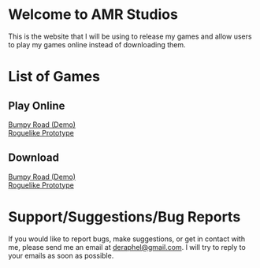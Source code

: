 # Welcome to AMR Studios

This is the website that I will be using to release my games and allow users to play my games online instead of downloading them.

# List of Games

## Play Online
[Bumpy Road (Demo)](http://google.com)  
[Roguelike Prototype](http://google.com)

## Download
[Bumpy Road (Demo)](http://google.com)  
[Roguelike Prototype](http://google.com)

# Support/Suggestions/Bug Reports

If you would like to report bugs, make suggestions, or get in contact with me, please send me an email at deraphel@gmail.com. I will try to reply to your emails as soon as possible.
